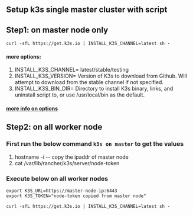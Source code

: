 ## Setup k3s single master cluster with script

## Step1: on master node only 
```
curl -sfL https://get.k3s.io | INSTALL_K3S_CHANNEL=latest sh -
```
#### more options: 
1. INSTALL_K3S_CHANNEL=  latest/stable/testing 
2. INSTALL_K3S_VERSION=  Version of K3s to download from Github. Will attempt to download from the stable channel if not specified.
3. INSTALL_K3S_BIN_DIR=  Directory to install K3s binary, links, and uninstall script to, or use /usr/local/bin as the default.

#### [more info on options](https://rancher.com/docs/k3s/latest/en/installation/install-options/#options-for-installation-with-script)


## Step2: on all worker node

### First run the below command **`k3s on master`** to get the values 
1. hostname -i  -- copy the ipaddr of master node
2. cat /var/lib/rancher/k3s/server/node-token

### Execute below on all worker nodes 
```
export K3S_URL=https://master-node-ip:6443
export K3S_TOKEN="node-token copied from master node"

curl -sfL https://get.k3s.io | INSTALL_K3S_CHANNEL=latest sh -
```